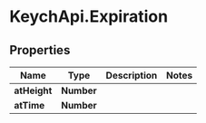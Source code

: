 # KeychApi.Expiration

## Properties

Name | Type | Description | Notes
------------ | ------------- | ------------- | -------------
**atHeight** | **Number** |  | 
**atTime** | **Number** |  | 


